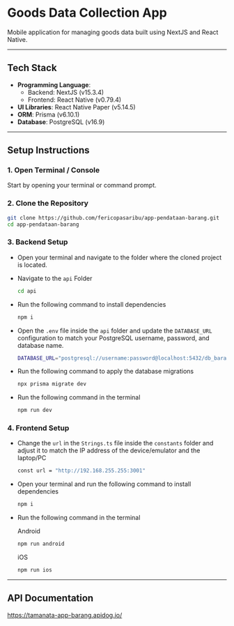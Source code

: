 # Goods Data Collection App

Mobile application for managing goods data built using NextJS and React Native.

---

## Tech Stack

- **Programming Language**:
  - Backend: NextJS (v15.3.4)
  - Frontend: React Native (v0.79.4)  
- **UI Libraries**: React Native Paper (v5.14.5)  
- **ORM**: Prisma (v6.10.1) 
- **Database**: PostgreSQL (v16.9)

---

## Setup Instructions

### 1. Open Terminal / Console

Start by opening your terminal or command prompt.

### 2. Clone the Repository

   ```bash
   git clone https://github.com/fericopasaribu/app-pendataan-barang.git
   cd app-pendataan-barang
   ```
### 3. Backend Setup

- Open your terminal and navigate to the folder where the cloned project is located.
  
- Navigate to the ``` api ``` Folder
    ```bash
    cd api
    ```
    
- Run the following command to install dependencies
    ```bash
    npm i
    ```
    
- Open the ``` .env ``` file inside the ``` api ``` folder and update the ``` DATABASE_URL ``` configuration to match your PostgreSQL username, password, and database name.
    ```bash
    DATABASE_URL="postgresql://username:password@localhost:5432/db_barang?schema=public"
    ```
    
- Run the following command to apply the database migrations
    ```bash
    npx prisma migrate dev
    ```
    
- Run the following command in the terminal
    ```bash
    npm run dev
    ```

### 4. Frontend Setup

- Change the ``` url ``` in the ``` Strings.ts ``` file inside the ``` constants ``` folder and adjust it to match the IP address of the device/emulator and the laptop/PC
    ```bash
    const url = "http://192.168.255.255:3001"
    ```
    
- Open your terminal and run the following command to install dependencies
    ```bash
    npm i
    ```
    
- Run the following command in the terminal
  
  Android
    ```bash
    npm run android
    ```
  iOS
    ```bash
    npm run ios
    ```

---

## API Documentation

https://tamanata-app-barang.apidog.io/
